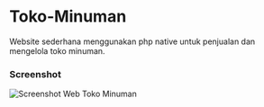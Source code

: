 # Toko-Minuman
Website sederhana menggunakan php native untuk penjualan dan mengelola toko minuman.

### Screenshot
![Screenshot Web Toko Minuman](https://raw.githubusercontent.com/IrvanAhmadPrasetya/Toko-Minuman/master/screenshot/Screenshot%201.webp)
